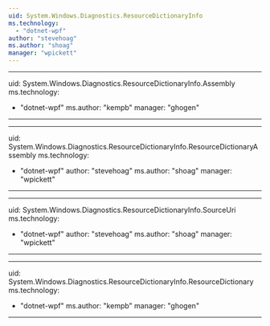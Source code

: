 ```yaml
---
uid: System.Windows.Diagnostics.ResourceDictionaryInfo
ms.technology: 
  - "dotnet-wpf"
author: "stevehoag"
ms.author: "shoag"
manager: "wpickett"
---
```


---
uid: System.Windows.Diagnostics.ResourceDictionaryInfo.Assembly
ms.technology: 
  - "dotnet-wpf"
ms.author: "kempb"
manager: "ghogen"
---

---
uid: System.Windows.Diagnostics.ResourceDictionaryInfo.ResourceDictionaryAssembly
ms.technology: 
  - "dotnet-wpf"
author: "stevehoag"
ms.author: "shoag"
manager: "wpickett"
---

---
uid: System.Windows.Diagnostics.ResourceDictionaryInfo.SourceUri
ms.technology: 
  - "dotnet-wpf"
author: "stevehoag"
ms.author: "shoag"
manager: "wpickett"
---

---
uid: System.Windows.Diagnostics.ResourceDictionaryInfo.ResourceDictionary
ms.technology: 
  - "dotnet-wpf"
ms.author: "kempb"
manager: "ghogen"
---
